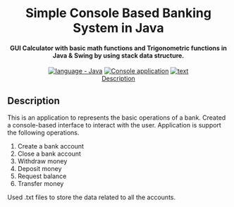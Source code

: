 
<h1 align="center">
  <br>
  Simple Console Based Banking System in Java 
  <br>
</h1>

<h4 align="center">GUI Calculator with basic math functions and Trigonometric functions in Java & Swing by using stack data structure.</h4>

<p align="center">
  <a href="https://"><img src="https://img.shields.io/badge/language-Java-2ea44f?logo=java" alt="language - Java"></a>
  <a href="https://"><img src="https://img.shields.io/badge/Simple Console application-localhost-orange?logo=IDE" alt="Console application"></a>
  <a href="https://"><img src="https://img.shields.io/badge/inputdata_structure-text_file-yellow?logo=IDE" alt="text"></a>
  <br>
  <a href="#description">Description</a> 
</p>


## Description

This is an application to represents the basic operations of a bank. Created a console-based
interface to interact with the user. Application is support the following operations. 

1. Create a bank account
2. Close a bank account
3. Withdraw money
4. Deposit money
5. Request balance
6. Transfer money

Used .txt files to store the data related to all the accounts.
